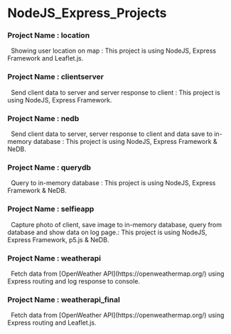 # NodeJS_Express_Projects
<h3>Project Name : location</h3>
&nbsp;&nbsp;Showing user location on map : This project is using NodeJS, Express Framework and Leaflet.js.<br />

<h3>Project Name : clientserver</h3>
&nbsp;&nbsp;Send client data to server and server response to client : This project is using NodeJS, Express Framework.<br />

<h3>Project Name : nedb</h3>
&nbsp;&nbsp;Send client data to server, server response to client and data save to in-memory database : This project is using NodeJS, Express Framework & NeDB.<br />

<h3>Project Name : querydb</h3>
&nbsp;&nbsp;Query to in-memory database : This project is using NodeJS, Express Framework & NeDB.<br />

<h3>Project Name : selfieapp</h3>
&nbsp;&nbsp;Capture photo of client, save image to in-memory database, query from database and show data on log page.: This project is using NodeJS, Express Framework, 
p5.js & NeDB.<br />

<h3>Project Name : weatherapi</h3>
&nbsp;&nbsp;Fetch data from [OpenWeather API](https://openweathermap.org/) using Express routing and log response to console.<br />

<h3>Project Name : weatherapi_final</h3>
&nbsp;&nbsp;Fetch data from [OpenWeather API](https://openweathermap.org/) using Express routing and Leaflet.js.<br />
